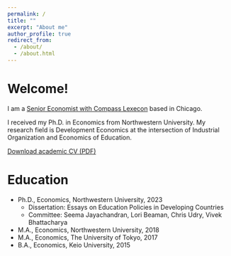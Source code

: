 ```yaml
---
permalink: /
title: ""
excerpt: "About me"
author_profile: true
redirect_from: 
  - /about/
  - /about.html
---
```


Welcome!
======
I am a [Senior Economist with Compass Lexecon](https://www.compasslexecon.com/professionals/kensuke-maeba/) based in Chicago. 

I received my Ph.D. in Economics from Northwestern University. My research field is Development Economics at the intersection of Industrial Organization and Economics of Education. 

[Download academic CV (PDF)](http://KensukeMaeba.github.io/files/Maeba_CV.pdf)

Education
======
* Ph.D., Economics, Northwestern University, 2023
  * Dissertation: Essays on Education Policies in Developing Countries
  * Committee: Seema Jayachandran, Lori Beaman, Chris Udry, Vivek Bhattacharya
* M.A., Economics, Northwestern University, 2018
* M.A., Economics, The University of Tokyo, 2017
* B.A., Economics, Keio University, 2015
